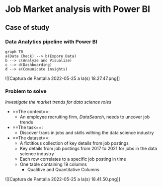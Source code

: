 # Job Market analysis with Power BI

## Case of study
### Data Analytics pipeline with Power BI

```mermaid
graph TB
a(Data Check) --> b(Expore Data)
b --> c(Analyze and Visualize)
c --> d(Dashboarding)
d --> e(Comunicate insights)
```

![[Captura de Pantalla 2022-05-25 a la(s) 18.27.47.png]]

### Problem to solve
 *Investigate the market trends for data science roles*
 
 - ==The context==:
	 - An employee recruiting firm, *DataSearch*, needs to uncover job trends
 - ==The task==:
	 - Discover trans in jobs and skills withing the data science industry
- ==The dataset==:
	- A fictitious collection of key details from job postings
	- Key details from job postings from 2017 to 2021 for jobs in the data science industry
	- Each row correlates to a specific job posting in time
	- One table containing 19 columns
		- Qualitive and Quantitative Columns

![[Captura de Pantalla 2022-05-25 a la(s) 18.41.50.png]]